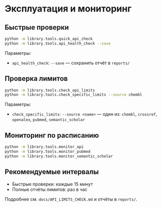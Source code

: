 # Эксплуатация и мониторинг

## Быстрые проверки

```bash
python -m library.tools.quick_api_check
python -m library.tools.api_health_check --save
```

Параметры:

- `api_health_check`: `--save` — сохранить отчёт в `reports/`

## Проверка лимитов

```bash
python -m library.tools.check_api_limits
python -m library.tools.check_specific_limits --source chembl
```

Параметры:

- `check_specific_limits`: `--source <name>` — один из: `chembl`, `crossref`, `openalex`, `pubmed`, `semantic_scholar`

## Мониторинг по расписанию

```bash
python -m library.tools.monitor_api
python -m library.tools.monitor_pubmed
python -m library.tools.monitor_semantic_scholar
```

## Рекомендуемые интервалы

- Быстрые проверки: каждые 15 минут
- Полные отчёты лимитов: раз в час

Подробнее см. `docs/API_LIMITS_CHECK.md` и отчёты в `reports/`.
